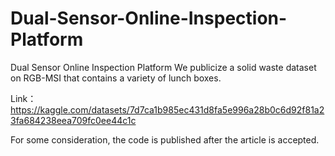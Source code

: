 # Dual-Sensor-Online-Inspection-Platform
Dual Sensor Online Inspection Platform
We publicize a solid waste dataset on RGB-MSI that contains a variety of lunch boxes.

Link：https://kaggle.com/datasets/7d7ca1b985ec431d8fa5e996a28b0c6d92f81a23fa684238eea709fc0ee44c1c

For some consideration, the code is published after the article is accepted.
